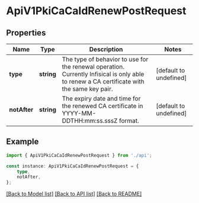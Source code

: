 # ApiV1PkiCaCaIdRenewPostRequest


## Properties

Name | Type | Description | Notes
------------ | ------------- | ------------- | -------------
**type** | **string** | The type of behavior to use for the renewal operation. Currently Infisical is only able to renew a CA certificate with the same key pair. | [default to undefined]
**notAfter** | **string** | The expiry date and time for the renewed CA certificate in YYYY-MM-DDTHH:mm:ss.sssZ format. | [default to undefined]

## Example

```typescript
import { ApiV1PkiCaCaIdRenewPostRequest } from './api';

const instance: ApiV1PkiCaCaIdRenewPostRequest = {
    type,
    notAfter,
};
```

[[Back to Model list]](../README.md#documentation-for-models) [[Back to API list]](../README.md#documentation-for-api-endpoints) [[Back to README]](../README.md)
